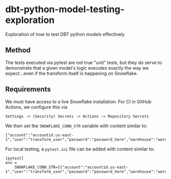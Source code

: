 # dbt-python-model-testing-exploration
Exploration of how to test DBT python models effectively

## Method

The tests executed via pytest are not true "unit" tests, but they do serve to demonstrate that a given model's logic executes exactly the way we expect...even if the transform itself is happening on Snowflake.

## Requirements

We must have access to a live Snowflake installation.  For CI in GitHub Actions, we configure this via

```
Settings -> (Security) Secrets -> Actions -> Repository Secrets
```

We then set the `SNOWFLAKE_CONN_STR` variable with content similar to:
```
{"account":"accountid.us-east-1","user":"transform_user","password":"password_here","warehouse":"warehouse_id","database":"database_id","schema":"schema_id","role":"role_id"}
```

For local testing, a `pytest.ini` file can be added with content similar to:

```
[pytest]
env =
    SNOWFLAKE_CONN_STR={{"account":"accountid.us-east-1","user":"transform_user","password":"password_here","warehouse":"warehouse_id","database":"database_id","schema":"schema_id","role":"role_id"}}
```